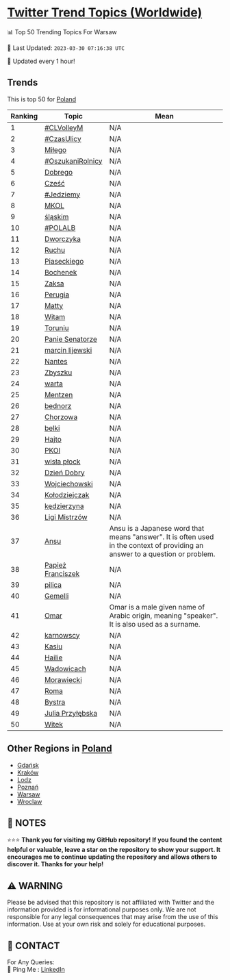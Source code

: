 [Twitter Trend Topics (Worldwide)](https://github.com/ErcinDedeoglu/Twitter-Trend-Topics)
==========


📊 Top 50 Trending Topics For Warsaw

📆 Last Updated: `2023-03-30 07:16:38 UTC`

🔧 Updated every 1 hour!


## Trends

This is top 50 for [Poland](</Poland>)

| Ranking | Topic | Mean |
| ------- | ------------ | ------------ |
| 1 | [#CLVolleyM](http://twitter.com/search?q=%23CLVolleyM) | N/A |
| 2 | [#CzasUlicy](http://twitter.com/search?q=%23CzasUlicy) | N/A |
| 3 | [Miłego](http://twitter.com/search?q=Mi%c5%82ego) | N/A |
| 4 | [#OszukaniRolnicy](http://twitter.com/search?q=%23OszukaniRolnicy) | N/A |
| 5 | [Dobrego](http://twitter.com/search?q=Dobrego) | N/A |
| 6 | [Cześć](http://twitter.com/search?q=Cze%c5%9b%c4%87) | N/A |
| 7 | [#Jedziemy](http://twitter.com/search?q=%23Jedziemy) | N/A |
| 8 | [MKOL](http://twitter.com/search?q=MKOL) | N/A |
| 9 | [śląskim](http://twitter.com/search?q=%c5%9bl%c4%85skim) | N/A |
| 10 | [#POLALB](http://twitter.com/search?q=%23POLALB) | N/A |
| 11 | [Dworczyka](http://twitter.com/search?q=Dworczyka) | N/A |
| 12 | [Ruchu](http://twitter.com/search?q=Ruchu) | N/A |
| 13 | [Piaseckiego](http://twitter.com/search?q=Piaseckiego) | N/A |
| 14 | [Bochenek](http://twitter.com/search?q=Bochenek) | N/A |
| 15 | [Zaksa](http://twitter.com/search?q=Zaksa) | N/A |
| 16 | [Perugia](http://twitter.com/search?q=Perugia) | N/A |
| 17 | [Matty](http://twitter.com/search?q=Matty) | N/A |
| 18 | [Witam](http://twitter.com/search?q=Witam) | N/A |
| 19 | [Toruniu](http://twitter.com/search?q=Toruniu) | N/A |
| 20 | [Panie Senatorze](http://twitter.com/search?q=Panie+Senatorze) | N/A |
| 21 | [marcin lijewski](http://twitter.com/search?q=marcin+lijewski) | N/A |
| 22 | [Nantes](http://twitter.com/search?q=Nantes) | N/A |
| 23 | [Zbyszku](http://twitter.com/search?q=Zbyszku) | N/A |
| 24 | [warta](http://twitter.com/search?q=warta) | N/A |
| 25 | [Mentzen](http://twitter.com/search?q=Mentzen) | N/A |
| 26 | [bednorz](http://twitter.com/search?q=bednorz) | N/A |
| 27 | [Chorzowa](http://twitter.com/search?q=Chorzowa) | N/A |
| 28 | [belki](http://twitter.com/search?q=belki) | N/A |
| 29 | [Hajto](http://twitter.com/search?q=Hajto) | N/A |
| 30 | [PKOl](http://twitter.com/search?q=PKOl) | N/A |
| 31 | [wisła płock](http://twitter.com/search?q=wis%c5%82a+p%c5%82ock) | N/A |
| 32 | [Dzień Dobry](http://twitter.com/search?q=Dzie%c5%84+Dobry) | N/A |
| 33 | [Wojciechowski](http://twitter.com/search?q=Wojciechowski) | N/A |
| 34 | [Kołodziejczak](http://twitter.com/search?q=Ko%c5%82odziejczak) | N/A |
| 35 | [kędzierzyna](http://twitter.com/search?q=k%c4%99dzierzyna) | N/A |
| 36 | [Ligi Mistrzów](http://twitter.com/search?q=Ligi+Mistrz%c3%b3w) | N/A |
| 37 | [Ansu](http://twitter.com/search?q=Ansu) | Ansu is a Japanese word that means "answer". It is often used in the context of providing an answer to a question or problem. |
| 38 | [Papież Franciszek](http://twitter.com/search?q=Papie%c5%bc+Franciszek) | N/A |
| 39 | [pilica](http://twitter.com/search?q=pilica) | N/A |
| 40 | [Gemelli](http://twitter.com/search?q=Gemelli) | N/A |
| 41 | [Omar](http://twitter.com/search?q=Omar) | Omar is a male given name of Arabic origin, meaning "speaker". It is also used as a surname. |
| 42 | [karnowscy](http://twitter.com/search?q=karnowscy) | N/A |
| 43 | [Kasiu](http://twitter.com/search?q=Kasiu) | N/A |
| 44 | [Hailie](http://twitter.com/search?q=Hailie) | N/A |
| 45 | [Wadowicach](http://twitter.com/search?q=Wadowicach) | N/A |
| 46 | [Morawiecki](http://twitter.com/search?q=Morawiecki) | N/A |
| 47 | [Roma](http://twitter.com/search?q=Roma) | N/A |
| 48 | [Bystra](http://twitter.com/search?q=Bystra) | N/A |
| 49 | [Julia Przyłębska](http://twitter.com/search?q=Julia+Przy%c5%82%c4%99bska) | N/A |
| 50 | [Witek](http://twitter.com/search?q=Witek) | N/A |



## Other Regions in [Poland](</Poland>)

* [Gdańsk](</Poland/Gdańsk.md>)
* [Kraków](</Poland/Kraków.md>)
* [Lodz](</Poland/Lodz.md>)
* [Poznań](</Poland/Poznań.md>)
* [Warsaw](</Poland/Warsaw.md>)
* [Wroclaw](</Poland/Wroclaw.md>)



## 📝 NOTES

⭐⭐⭐ **Thank you for visiting my GitHub repository! If you found the content helpful or valuable, leave a star on the repository to show your support. It encourages me to continue updating the repository and allows others to discover it. Thanks for your help!**


## ⚠️ WARNING

Please be advised that this repository is not affiliated with Twitter and the information provided is for informational purposes only. We are not responsible for any legal consequences that may arise from the use of this information. Use at your own risk and solely for educational purposes.


## 📨 CONTACT

 For Any Queries:  
            🏓 Ping Me : [LinkedIn](https://www.linkedin.com/in/ercindedeoglu/)
